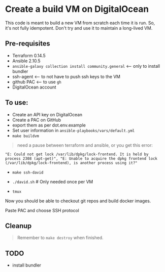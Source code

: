 # Create a build VM on DigitalOcean

This code is meant to build a new VM from scratch each time it is run. So, it's
not fully idempotent. Don't try and use it to maintain a long-lived VM.

## Pre-requisites

* Terraform 0.14.5
* Ansible 2.10.5
* `ansible-galaxy collection install community.general` <-- only to install bundler
* ssh-agent <-- to not have to push ssh keys to the VM
* github PAC <-- to use `gh`
* DigitalOcean account

## To use:

* Create an API key on DigitalOcean
* Create a PAC on GitHub
* export them as per dot.env.example
* Set user information in `ansible-playbooks/vars/default.yml`
* `make buildvm`

> need a pause between terraform and ansible, or you get this error:
```
"E: Could not get lock /var/lib/dpkg/lock-frontend. It is held by process 2308 (apt-get)", "E: Unable to acquire the dpkg frontend lock (/var/lib/dpkg/lock-frontend), is another process using it?"
```

* `make ssh-david`

* `./david.sh` # Only needed once per VM
* `tmux`

Now you should be able to checkout git repos and build docker images.

Paste PAC and choose SSH protocol

## Cleanup

> Remember to `make destroy` when finished.

## TODO

* install bundler


